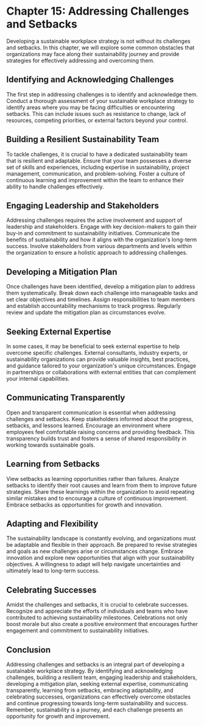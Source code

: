 Chapter 15: Addressing Challenges and Setbacks
==============================================

Developing a sustainable workplace strategy is not without its challenges and setbacks. In this chapter, we will explore some common obstacles that organizations may face along their sustainability journey and provide strategies for effectively addressing and overcoming them.

Identifying and Acknowledging Challenges
----------------------------------------

The first step in addressing challenges is to identify and acknowledge them. Conduct a thorough assessment of your sustainable workplace strategy to identify areas where you may be facing difficulties or encountering setbacks. This can include issues such as resistance to change, lack of resources, competing priorities, or external factors beyond your control.

Building a Resilient Sustainability Team
----------------------------------------

To tackle challenges, it is crucial to have a dedicated sustainability team that is resilient and adaptable. Ensure that your team possesses a diverse set of skills and experiences, including expertise in sustainability, project management, communication, and problem-solving. Foster a culture of continuous learning and improvement within the team to enhance their ability to handle challenges effectively.

Engaging Leadership and Stakeholders
------------------------------------

Addressing challenges requires the active involvement and support of leadership and stakeholders. Engage with key decision-makers to gain their buy-in and commitment to sustainability initiatives. Communicate the benefits of sustainability and how it aligns with the organization's long-term success. Involve stakeholders from various departments and levels within the organization to ensure a holistic approach to addressing challenges.

Developing a Mitigation Plan
----------------------------

Once challenges have been identified, develop a mitigation plan to address them systematically. Break down each challenge into manageable tasks and set clear objectives and timelines. Assign responsibilities to team members and establish accountability mechanisms to track progress. Regularly review and update the mitigation plan as circumstances evolve.

Seeking External Expertise
--------------------------

In some cases, it may be beneficial to seek external expertise to help overcome specific challenges. External consultants, industry experts, or sustainability organizations can provide valuable insights, best practices, and guidance tailored to your organization's unique circumstances. Engage in partnerships or collaborations with external entities that can complement your internal capabilities.

Communicating Transparently
---------------------------

Open and transparent communication is essential when addressing challenges and setbacks. Keep stakeholders informed about the progress, setbacks, and lessons learned. Encourage an environment where employees feel comfortable raising concerns and providing feedback. This transparency builds trust and fosters a sense of shared responsibility in working towards sustainable goals.

Learning from Setbacks
----------------------

View setbacks as learning opportunities rather than failures. Analyze setbacks to identify their root causes and learn from them to improve future strategies. Share these learnings within the organization to avoid repeating similar mistakes and to encourage a culture of continuous improvement. Embrace setbacks as opportunities for growth and innovation.

Adapting and Flexibility
------------------------

The sustainability landscape is constantly evolving, and organizations must be adaptable and flexible in their approach. Be prepared to revise strategies and goals as new challenges arise or circumstances change. Embrace innovation and explore new opportunities that align with your sustainability objectives. A willingness to adapt will help navigate uncertainties and ultimately lead to long-term success.

Celebrating Successes
---------------------

Amidst the challenges and setbacks, it is crucial to celebrate successes. Recognize and appreciate the efforts of individuals and teams who have contributed to achieving sustainability milestones. Celebrations not only boost morale but also create a positive environment that encourages further engagement and commitment to sustainability initiatives.

Conclusion
----------

Addressing challenges and setbacks is an integral part of developing a sustainable workplace strategy. By identifying and acknowledging challenges, building a resilient team, engaging leadership and stakeholders, developing a mitigation plan, seeking external expertise, communicating transparently, learning from setbacks, embracing adaptability, and celebrating successes, organizations can effectively overcome obstacles and continue progressing towards long-term sustainability and success. Remember, sustainability is a journey, and each challenge presents an opportunity for growth and improvement.
